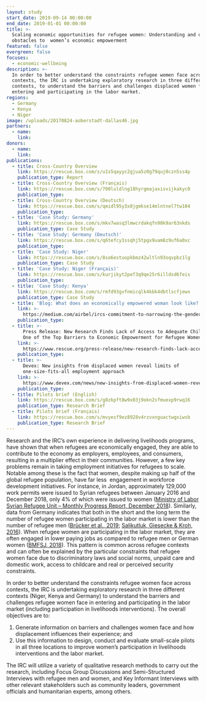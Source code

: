 ```yaml
---
layout: study
start_date: 2019-09-14 00:00:00
end_date: 2019-01-01 00:00:00
title: >-
  Scaling economic opportunities for refugee women: Understanding and overcoming
  obstacles to  women’s economic empowerment
featured: false
evergreen: false
focuses:
  - economic-wellbeing
description: >-
  In order to better understand the constraints refugee women face across
  contexts, the IRC is undertaking exploratory research in three different
  contexts, to understand the barriers and challenges displaced women face in
  entering and participating in the labor market.
regions:
  - Germany
  - Kenya
  - Niger
image: /uploads/20170824-aoberstadt-dallas46.jpg
partners:
  - name:
    link:
donors:
  - name:
    link:
publications:
  - title: Cross-Country Overview
    link: https://rescue.box.com/s/u1s5qayyc2gjua5z0g79quj0czn5ss4p
    publication_type: Report
  - title: Cross-Country Overview (Français)
    link: https://rescue.box.com/s/700luldlng18hyrgmajaxisvijkakyc0
    publication_type:
  - title: Cross-Country Overview (Deutsch)
    link: https://rescue.box.com/s/qmidl95y3x8jgmkse14mlntnel7tw104
    publication_type:
  - title: 'Case Study: Germany'
    link: https://rescue.box.com/s/mkv7wasq3lmwcrdakqfn98k9ar63nkds
    publication_type: Case Study
  - title: 'Case Study: Germany (Deutsch)'
    link: https://rescue.box.com/s/q6tefcy1ssqhj5tpgx9uam8z9uf6a0xc
    publication_type:
  - title: 'Case Study: Niger'
    link: https://rescue.box.com/s/8so6estuopkbmz42wltln93oqvpbz1lg
    publication_type: Case Study
  - title: 'Case Study: Niger (Français)'
    link: https://rescue.box.com/s/kurjikyt2pef3q9qe25r6illdsd6feis
    publication_type:
  - title: 'Case Study: Kenya'
    link: https://rescue.box.com/s/rmfd93gvfnmicqlk4kbk4dbtlscfjewx
    publication_type: Case Study
  - title: 'Blog: What does an economically empowered woman look like?'
    link: >-
      https://medium.com/airbel/ircs-commitment-to-narrowing-the-gender-gap-1edc5991615c
    publication_type:
  - title: >-
      Press Release: New Research Finds Lack of Access to Adequate Child Care As
      One of the Top Barriers to Economic Empowerment for Refugee Women
    link: >-
      https://www.rescue.org/press-release/new-research-finds-lack-access-adequate-child-care-one-top-barriers-economic
    publication_type:
  - title: >-
      Devex: New insights from displaced women reveal limits of
      one-size-fits-all employment approach
    link: >-
      https://www.devex.com/news/new-insights-from-displaced-women-reveal-limits-of-one-size-fits-all-employment-approach-98183
    publication_type:
  - title: Pilots brief (English)
    link: https://rescue.box.com/s/g8zkpft8w9x03j9okn2sfmuexp9rwq16
    publication_type: Research Brief
  - title: Pilots brief (Français)
    link: https://rescue.box.com/s/mvyesf9ez8928v4rzvxnguactwgxiwsb
    publication_type: Research Brief
---
```


Research and the IRC’s own experience in delivering livelihoods programs, have shown that when refugees are economically engaged, they are able to contribute to the economy as employers, employees, and consumers, resulting in a multiplier effect in their communities. However, a few key problems remain in taking employment initiatives for refugees to scale. Notable among these is the fact that women, despite making up half of the global refugee population, have far less&nbsp; engagement in workforce development initiatives. For instance, in Jordan, approximately 129,000 work permits were issued to Syrian refugees between January 2016 and December 2018, only 4% of which were issued to women ([Ministry of Labor Syrian Refugee Unit – Monthly Progress Report, December 2018](https://reliefweb.int/sites/reliefweb.int/files/resources/67760.pdf)). Similarly, data from Germany indicates that both in the short and the long term the number of refugee women participating in the labor market is lower than the number of refugee men ([Brücker et al., 2019](http://doku.iab.de/kurzber/2019/kb0319.pdf); [Salikutluk, Giesecke & Kroh, 2016](https://www.diw.de/documents/publikationen/73/diw_01.c.541803.de/16-35-5.pdf)). When refugee women are participating in the labor market, they are often engaged in lower paying jobs as compared to refugee men or German women ([BMFSJ, 2018](https://www.bmfsfj.de/blob/133056/54db6e8e2978650e927dbcea22d70ac6/monitor-familienforschung-ausgabe-40-so-gelingt-der-berufseinstieg-von-gefluechteten-muettern-data.pdf)). This pattern is common across refugee contexts and can often be explained by the particular constraints that refugee women face due to discriminatory laws and social norms, unpaid care and domestic work, access to childcare and real or perceived security constraints.

In order to better understand the constraints refugee women face across contexts, the IRC is undertaking exploratory research in three different contexts (Niger, Kenya and Germany) to understand the barriers and challenges refugee women face in entering and participating in the labor market (including participation in livelihoods interventions). The overall objectives are to:

1. Generate information on barriers and challenges women face and how displacement influences their experience; and
2. Use this information to design, conduct and evaluate small-scale pilots in all three locations to improve women’s participation in livelihoods interventions and the labor market.

The IRC will utilize a variety of qualitative research methods to carry out the research, including Focus Group Discussions and Semi-Structured Interviews with refugee men and women, and Key Informant Interviews with other relevant stakeholders such as community leaders, government officials and humanitarian experts, among others.
